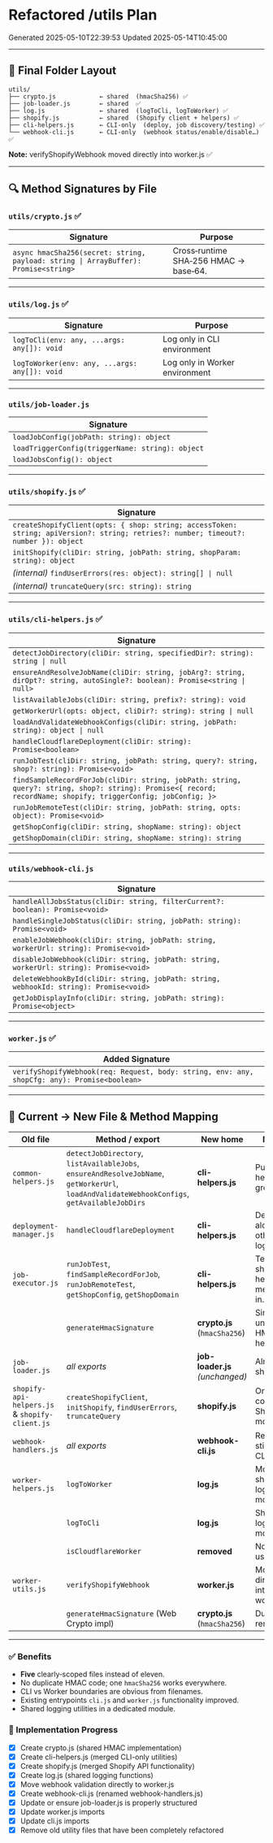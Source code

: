 # Refactored **/utils** Plan

Generated 2025-05-10T22:39:53
Updated 2025-05-14T10:45:00

---

## 📁 Final Folder Layout

```
utils/
├── crypto.js            ← shared  (hmacSha256) ✅
├── job-loader.js        ← shared  ✅
├── log.js               ← shared  (logToCli, logToWorker) ✅
├── shopify.js           ← shared  (Shopify client + helpers) ✅
├── cli-helpers.js       ← CLI‑only  (deploy, job discovery/testing) ✅
└── webhook-cli.js       ← CLI‑only  (webhook status/enable/disable…) ✅
```

**Note:** verifyShopifyWebhook moved directly into worker.js ✅

---

## 🔍 Method Signatures by File

### `utils/crypto.js` ✅

| Signature | Purpose |
|-----------|---------|
| `async hmacSha256(secret: string, payload: string \| ArrayBuffer): Promise<string>` | Cross‑runtime SHA‑256 HMAC → base‑64. |

---

### `utils/log.js` ✅

| Signature | Purpose |
|-----------|---------|
| `logToCli(env: any, ...args: any[]): void` | Log only in CLI environment |
| `logToWorker(env: any, ...args: any[]): void` | Log only in Worker environment |

---

### `utils/job-loader.js`

| Signature |
|-----------|
| `loadJobConfig(jobPath: string): object` |
| `loadTriggerConfig(triggerName: string): object` |
| `loadJobsConfig(): object` |

---

### `utils/shopify.js` ✅

| Signature |
|-----------|
| `createShopifyClient(opts: { shop: string; accessToken: string; apiVersion?: string; retries?: number; timeout?: number }): object` |
| `initShopify(cliDir: string, jobPath: string, shopParam: string): object` |
| *(internal)* `findUserErrors(res: object): string[] \| null` |
| *(internal)* `truncateQuery(src: string): string` |

---

### `utils/cli-helpers.js` ✅

| Signature |
|-----------|
| `detectJobDirectory(cliDir: string, specifiedDir?: string): string \| null` |
| `ensureAndResolveJobName(cliDir: string, jobArg?: string, dirOpt?: string, autoSingle?: boolean): Promise<string \| null>` |
| `listAvailableJobs(cliDir: string, prefix?: string): void` |
| `getWorkerUrl(opts: object, cliDir?: string): string \| null` |
| `loadAndValidateWebhookConfigs(cliDir: string, jobPath: string): object \| null` |
| `handleCloudflareDeployment(cliDir: string): Promise<boolean>` |
| `runJobTest(cliDir: string, jobPath: string, query?: string, shop?: string): Promise<void>` |
| `findSampleRecordForJob(cliDir: string, jobPath: string, query?: string, shop?: string): Promise<{ record; recordName; shopify; triggerConfig; jobConfig; }>` |
| `runJobRemoteTest(cliDir: string, jobPath: string, opts: object): Promise<void>` |
| `getShopConfig(cliDir: string, shopName: string): object` |
| `getShopDomain(cliDir: string, shopName: string): string` |

---

### `utils/webhook-cli.js`

| Signature |
|-----------|
| `handleAllJobsStatus(cliDir: string, filterCurrent?: boolean): Promise<void>` |
| `handleSingleJobStatus(cliDir: string, jobPath: string): Promise<void>` |
| `enableJobWebhook(cliDir: string, jobPath: string, workerUrl: string): Promise<void>` |
| `disableJobWebhook(cliDir: string, jobPath: string, workerUrl: string): Promise<void>` |
| `deleteWebhookById(cliDir: string, jobPath: string, webhookId: string): Promise<void>` |
| `getJobDisplayInfo(cliDir: string, jobPath: string): Promise<object>` |

---

### `worker.js` ✅

| Added Signature |
|-----------|
| `verifyShopifyWebhook(req: Request, body: string, env: any, shopCfg: any): Promise<boolean>` |

---

## 🔄 Current → New File & Method Mapping

| **Old file** | **Method / export** | **New home** | Notes | Status |
|--------------|--------------------|--------------|-------|--------|
| `common-helpers.js` | `detectJobDirectory`, `listAvailableJobs`, `ensureAndResolveJobName`, `getWorkerUrl`, `loadAndValidateWebhookConfigs`, `getAvailableJobDirs` | **cli-helpers.js** | Pure CLI helpers grouped. | ✅ |
| `deployment-manager.js` | `handleCloudflareDeployment` | **cli-helpers.js** | Deployed alongside other CLI logic. | ✅ |
| `job-executor.js` | `runJobTest`, `findSampleRecordForJob`, `runJobRemoteTest`, `getShopConfig`, `getShopDomain` | **cli-helpers.js** | Testing & shop helpers merged in. | ✅ |
|  | `generateHmacSignature` | **crypto.js** (`hmacSha256`) | Single unified HMAC helper. | ✅ |
| `job-loader.js` | *all exports* | **job-loader.js** *(unchanged)* | Already shared. | ✅ |
| `shopify-api-helpers.js` & `shopify-client.js` | `createShopifyClient`, `initShopify`, `findUserErrors`, `truncateQuery` | **shopify.js** | One combined Shopify module. | ✅ |
| `webhook-handlers.js` | *all exports* | **webhook-cli.js** | Renamed; still CLI‑only. | ✅ |
| `worker-helpers.js` | `logToWorker` | **log.js** | Moved to shared log module. | ✅ |
|  | `logToCli` | **log.js** | Shared log module. | ✅ |
|  | `isCloudflareWorker` | **removed** | No longer used. | ✅ |
| `worker-utils.js` | `verifyShopifyWebhook` | **worker.js** | Moved directly into worker.js. | ✅ |
|  | `generateHmacSignature` (Web Crypto impl) | **crypto.js** (`hmacSha256`) | Duplicate removed. | ✅ |

---

### ✅ Benefits

* **Five** clearly‑scoped files instead of eleven.
* No duplicate HMAC code; one `hmacSha256` works everywhere.
* CLI vs Worker boundaries are obvious from filenames.
* Existing entrypoints `cli.js` and `worker.js` functionality improved.
* Shared logging utilities in a dedicated module.

### 📝 Implementation Progress

- [x] Create crypto.js (shared HMAC implementation)
- [x] Create cli-helpers.js (merged CLI-only utilities)
- [x] Create shopify.js (merged Shopify API functionality)
- [x] Create log.js (shared logging functions)
- [x] Move webhook validation directly to worker.js
- [x] Create webhook-cli.js (renamed webhook-handlers.js)
- [x] Update or ensure job-loader.js is properly structured
- [x] Update worker.js imports
- [x] Update cli.js imports
- [x] Remove old utility files that have been completely refactored
